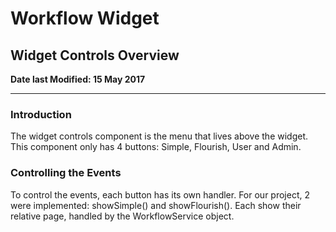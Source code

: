 # Workflow Widget

## Widget Controls Overview

**Date last Modified: 15 May 2017**

--------------------------------------------------------------------------------

### Introduction

The widget controls component is the menu that lives above the widget. This component only has 4 buttons: Simple, Flourish, User and Admin.

### Controlling the Events

To control the events, each button has its own handler. For our project, 2 were implemented: showSimple() and showFlourish(). Each show their relative page, handled by the WorkflowService object.
